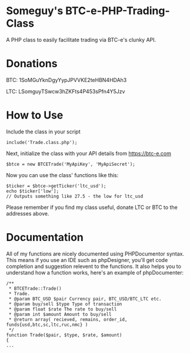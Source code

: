 Someguy's BTC-e-PHP-Trading-Class
=======================

A PHP class to easily facilitate trading via BTC-e's clunky API.

Donations
=========

BTC: 1SoMGuYknDgyYypJPVVKE2teHBN4HDAh3

LTC: LSomguyTSwcw3hZKFts4P453sPfn4Y5Jzv

How to Use
==========

Include the class in your script

    include('Trade.class.php');
Next, initialize the class with your API details from https://btc-e.com

    $btce = new BTCETrade('MyApiKey', 'MyApiSecret');
Now you can use the class' functions like this:
    
    $ticker = $btce->getTicker('ltc_usd');
    echo $ticker['low'];
    // Outputs something like 27.5 - the low for ltc_usd
    
Please remember if you find my class useful, donate LTC or BTC to the addresses above.

Documentation
=============

All of my functions are nicely documented using PHPDocumentor syntax. This means if you use an IDE such as phpDesigner, you'll get code completion and suggestion relevent to the functions.
It also helps you to understand how a function works, here's an example of phpDocumenter:

    /**
     * BTCETrade::Trade()
     * Trade.
     * @param BTC_USD $pair Currency pair, BTC_USD/BTC_LTC etc.
     * @param buy/sell $type Type of transaction
     * @param float $rate The rate to buy/sell
     * @param int $amount Amount to buy/sell
     * @return array( recieved, remains, order_id, funds{usd,btc,sc,ltc,ruc,nmc} )
     */
    function Trade($pair, $type, $rate, $amount)
    {
    ...

